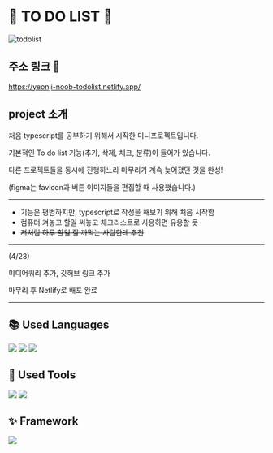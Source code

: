 🔮 TO DO LIST 🔮
================

![todolist](https://user-images.githubusercontent.com/121682565/233815526-9553f785-fea7-4028-b4f6-ab61a947b133.gif)

주소 링크 🔗
------------

https://yeonji-noob-todolist.netlify.app/

project 소개 
------------

처음 typescript를 공부하기 위해서 시작한 미니프로젝트입니다.   

기본적인 To do list 기능(추가, 삭제, 체크, 분류)이 들어가 있습니다.   

다른 프로젝트들을 동시에 진행하느라 마무리가 계속 늦어졌던 것을 완성!   

(figma는 favicon과 버튼 이미지들을 편집할 때 사용했습니다.)

----------

- 기능은 평범하지만, typescript로 작성을 해보기 위해 처음 시작함
- 컴퓨터 켜놓고 할일 써놓고 체크리스트로 사용하면 유용할 듯
- ~~저처럼 하루 할일 잘 까먹는 사람한테 추천~~


-----------

(4/23)

미디어쿼리 추가, 깃허브 링크 추가

마무리 후 Netlify로 배포 완료


-----------
## 📚 Used Languages
<p>
<img src="https://img.shields.io/badge/HTML5-E34F26?style=for-the-badge&logo=HTML5&logoColor=white"/>
<img src="https://img.shields.io/badge/CSS3-1572B6?style=for-the-badge&logo=CSS3&logoColor=white"/>
<img src="https://img.shields.io/badge/Typescript-3178C6?style=for-the-badge&logo=typescript&logoColor=white"/>
</p>


## 🧰 Used Tools
<p>
<img src="https://img.shields.io/badge/VScode-007ACC?style=for-the-badge&logo=visualstudiocode&logoColor=white"/>
<img src="https://img.shields.io/badge/Figma-F24E1E?style=for-the-badge&logo=Figma&logoColor=white"/>
</p>


## ✨ Framework
<p>
<img src="https://img.shields.io/badge/bootstrap-7952B3?style=for-the-badge&logo=bootstrap&logoColor=white"/>
</p>
